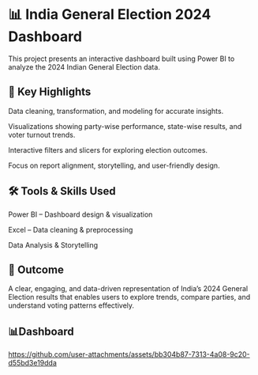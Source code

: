 # 📊 India General Election 2024 Dashboard

This project presents an interactive dashboard built using Power BI to analyze the 2024 Indian General Election data.

## 🔑 Key Highlights

Data cleaning, transformation, and modeling for accurate insights.

Visualizations showing party-wise performance, state-wise results, and voter turnout trends.

Interactive filters and slicers for exploring election outcomes.

Focus on report alignment, storytelling, and user-friendly design.

## 🛠️ Tools & Skills Used

Power BI – Dashboard design & visualization

Excel – Data cleaning & preprocessing

Data Analysis & Storytelling

## 🎯 Outcome

A clear, engaging, and data-driven representation of India’s 2024 General Election results that enables users to explore trends, compare parties, and understand voting patterns effectively.

## 📊Dashboard

https://github.com/user-attachments/assets/bb304b87-7313-4a08-9c20-d55bd3e19dda
